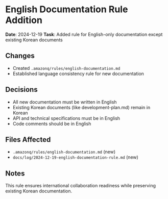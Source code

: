# English Documentation Rule Addition

**Date**: 2024-12-19
**Task**: Added rule for English-only documentation except existing Korean documents

## Changes
- Created `.amazonq/rules/english-documentation.md`
- Established language consistency rule for new documentation

## Decisions
- All new documentation must be written in English
- Existing Korean documents (like development-plan.md) remain in Korean
- API and technical specifications must be in English
- Code comments should be in English

## Files Affected
- `.amazonq/rules/english-documentation.md` (new)
- `docs/log/2024-12-19-english-documentation-rule.md` (new)

## Notes
This rule ensures international collaboration readiness while preserving existing Korean documentation.